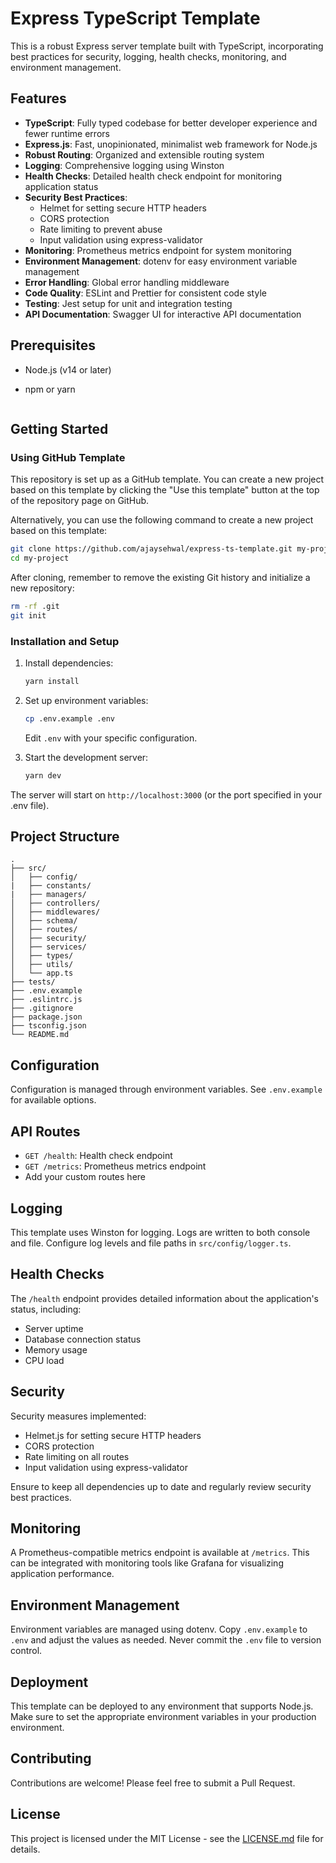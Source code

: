 # Express TypeScript Template

This is a robust Express server template built with TypeScript, incorporating best practices for security, logging, health checks, monitoring, and environment management.

## Features

- **TypeScript**: Fully typed codebase for better developer experience and fewer runtime errors
- **Express.js**: Fast, unopinionated, minimalist web framework for Node.js
- **Robust Routing**: Organized and extensible routing system
- **Logging**: Comprehensive logging using Winston
- **Health Checks**: Detailed health check endpoint for monitoring application status
- **Security Best Practices**: 
  - Helmet for setting secure HTTP headers
  - CORS protection
  - Rate limiting to prevent abuse
  - Input validation using express-validator
- **Monitoring**: Prometheus metrics endpoint for system monitoring
- **Environment Management**: dotenv for easy environment variable management
- **Error Handling**: Global error handling middleware
- **Code Quality**: ESLint and Prettier for consistent code style
- **Testing**: Jest setup for unit and integration testing
- **API Documentation**: Swagger UI for interactive API documentation

## Prerequisites

- Node.js (v14 or later)
- npm or yarn


   ```
## Getting Started

### Using GitHub Template

This repository is set up as a GitHub template. You can create a new project based on this template by clicking the "Use this template" button at the top of the repository page on GitHub.

Alternatively, you can use the following command to create a new project based on this template:

```bash
git clone https://github.com/ajaysehwal/express-ts-template.git my-project
cd my-project
```

After cloning, remember to remove the existing Git history and initialize a new repository:

```bash
rm -rf .git
git init
```

### Installation and Setup

1. Install dependencies:
   ```bash
   yarn install
   ```

2. Set up environment variables:
   ```bash
   cp .env.example .env
   ```
   Edit `.env` with your specific configuration.

3. Start the development server:
   ```bash
   yarn dev
   ```



The server will start on `http://localhost:3000` (or the port specified in your .env file).

## Project Structure

```
.
├── src/
│   ├── config/
|   ├── constants/
|   ├── managers/
│   ├── controllers/
│   ├── middlewares/
│   ├── schema/
│   ├── routes/
│   ├── security/
│   ├── services/
│   ├── types/
│   ├── utils/
│   └── app.ts
├── tests/
├── .env.example
├── .eslintrc.js
├── .gitignore
├── package.json
├── tsconfig.json
└── README.md
```

## Configuration

Configuration is managed through environment variables. See `.env.example` for available options.

## API Routes

- `GET /health`: Health check endpoint
- `GET /metrics`: Prometheus metrics endpoint
- Add your custom routes here

## Logging

This template uses Winston for logging. Logs are written to both console and file. Configure log levels and file paths in `src/config/logger.ts`.

## Health Checks

The `/health` endpoint provides detailed information about the application's status, including:

- Server uptime
- Database connection status
- Memory usage
- CPU load

## Security

Security measures implemented:

- Helmet.js for setting secure HTTP headers
- CORS protection
- Rate limiting on all routes
- Input validation using express-validator

Ensure to keep all dependencies up to date and regularly review security best practices.

## Monitoring

A Prometheus-compatible metrics endpoint is available at `/metrics`. This can be integrated with monitoring tools like Grafana for visualizing application performance.

## Environment Management

Environment variables are managed using dotenv. Copy `.env.example` to `.env` and adjust the values as needed. Never commit the `.env` file to version control.


## Deployment

This template can be deployed to any environment that supports Node.js. Make sure to set the appropriate environment variables in your production environment.

## Contributing

Contributions are welcome! Please feel free to submit a Pull Request.

## License

This project is licensed under the MIT License - see the [LICENSE.md](LICENSE.md) file for details.
